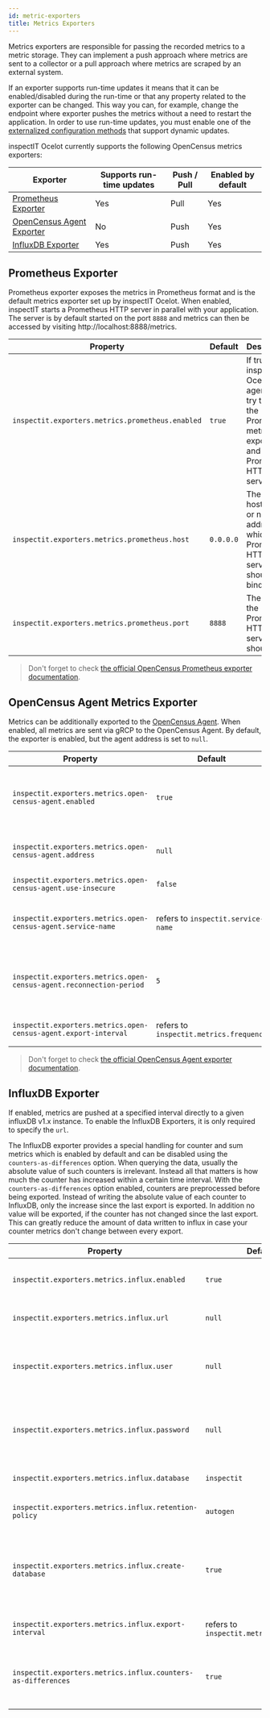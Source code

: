 ```yaml
---
id: metric-exporters
title: Metrics Exporters
---
```


Metrics exporters are responsible for passing the recorded metrics to a metric storage.
They can implement a push approach where metrics are sent to a collector or a pull approach where metrics are scraped by an external system.

If an exporter supports run-time updates it means that it can be enabled/disabled during the run-time or that any property related to the exporter can be changed.
This way you can, for example, change the endpoint where exporter pushes the metrics without a need to restart the application.
In order to use run-time updates, you must enable one of the [externalized configuration methods](configuration/external-configuration-sources) that support dynamic updates.

inspectIT Ocelot currently supports the following OpenCensus metrics exporters:

|Exporter |Supports run-time updates| Push / Pull |Enabled by default
|---|---|---|---|
|[Prometheus Exporter](#prometheus-exporter)|Yes|Pull|Yes
|[OpenCensus Agent Exporter](#opencensus-agent-metrics-exporter)|No|Push|Yes
|[InfluxDB Exporter](#influxdb-exporter)|Yes|Push|Yes

## Prometheus Exporter

Prometheus exporter exposes the metrics in Prometheus format and is the default metrics exporter set up by inspectIT Ocelot.
When enabled, inspectIT starts a Prometheus HTTP server in parallel with your application.
The server is by default started on the port `8888` and metrics can then be accessed by visiting http://localhost:8888/metrics.

|Property |Default| Description
|---|---|---|
|`inspectit.exporters.metrics.prometheus.enabled`|`true`|If true, the inspectIT Ocelot agent will try to start the Prometheus metrics exporter and Prometheus HTTP server.
|`inspectit.exporters.metrics.prometheus.host`|`0.0.0.0`|The hostname or network address to which the Prometheus HTTP server should bind.
|`inspectit.exporters.metrics.prometheus.port`|`8888`|The port the Prometheus HTTP server should use.


> Don't forget to check [the official OpenCensus Prometheus exporter documentation](https://opencensus.io/exporters/supported-exporters/java/prometheus/).

## OpenCensus Agent Metrics Exporter

Metrics can be additionally exported to the [OpenCensus Agent](https://opencensus.io/service/components/agent/).
When enabled, all metrics are sent via gRCP to the OpenCensus Agent. By default, the exporter is enabled, but the agent address is set to `null`.

|Property |Default| Description
|---|---|---|
|`inspectit.exporters.metrics.open-census-agent.enabled`|`true`|If true, the agent will try to start the OpenCensus Agent Metrics exporter.
|`inspectit.exporters.metrics.open-census-agent.address`|`null`|Address of the open-census agent (e.g. localhost:1234).
|`inspectit.exporters.metrics.open-census-agent.use-insecure`|`false`|If true, SSL is disabled.
|`inspectit.exporters.metrics.open-census-agent.service-name`|refers to `inspectit.service-name`|The service-name which will be used to publish the metrics.
|`inspectit.exporters.metrics.open-census-agent.reconnection-period`|`5`|The time at which the exporter tries to reconnect to the OpenCensus agent.
|`inspectit.exporters.metrics.open-census-agent.export-interval`|refers to `inspectit.metrics.frequency`|The export interval of the metrics.

> Don't forget to check [the official OpenCensus Agent exporter documentation](https://opencensus.io/exporters/supported-exporters/java/ocagent/).

## InfluxDB Exporter

If enabled, metrics are pushed at a specified interval directly to a given influxDB v1.x instance.
To enable the InfluxDB Exporters, it is only required to specify the `url`.

The InfluxDB exporter provides a special handling for counter and sum metrics which is enabled by default and can be disabled using the `counters-as-differences` option.
When querying the data, usually the absolute value of such counters is irrelevant.
Instead all that matters is how much the counter has increased within a certain time interval.
With the `counters-as-differences` option enabled, counters are preprocessed before being exported.
Instead of writing the absolute value of each counter to InfluxDB, only the increase since the last export is exported.
In addition no value will be exported, if the counter has not changed since the last export.
This can greatly reduce the amount of data written to influx in case your counter metrics don't change between every export.

|Property |Default| Description
|---|---|---|
|`inspectit.exporters.metrics.influx.enabled`|`true`|If true, the agent will try to start the Influx exporter, if also the `url` is not empty.
|`inspectit.exporters.metrics.influx.url`|`null`|The HTTP url of the influxDB, e.g. `http://localhost:8086`.
|`inspectit.exporters.metrics.influx.user`|`null`| The user to use for connecting to the influxDB, can be empty if the influxDB is configured for unauthorized access.
|`inspectit.exporters.metrics.influx.password`|`null`|The password to use for connecting to the influxDB, can be empty if the influxDB is configured for unauthorized access.
|`inspectit.exporters.metrics.influx.database`|`inspectit`| The influxDB database to which the metrics are pushed.
|`inspectit.exporters.metrics.influx.retention-policy`|`autogen`| The retention policy of the database to use for writing metrics.
|`inspectit.exporters.metrics.influx.create-database`|`true`| If enabled, the database defined by the `database` property is automatically created on startup with an `autogen` retention policy if it does not exist yet.
|`inspectit.exporters.metrics.influx.export-interval`|refers to `inspectit.metrics.frequency`|Defines how often metrics are pushed to the influxDB.
|`inspectit.exporters.metrics.influx.counters-as-differences`|`true`|Defines whether counters are exported using their absolute value or as the increase between exports